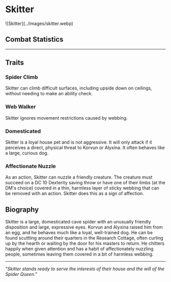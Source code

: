 # Skitter

<link rel="stylesheet" href="../../drow_theme.css">
![Skitter](../images/skitter.webp)

## Combat Statistics

<div id="skitter-statblock"></div>

<script>
// Wait for page load to ensure all scripts are available
document.addEventListener('DOMContentLoaded', function() {
  setTimeout(function() {
    // Load statblock from JSON file
    loadJsonStatblock('../json/skitter_the_cave_spider.json', 'skitter-statblock');
  }, 100);
});
</script>


---

## Traits

### Spider Climb
Skitter can climb difficult surfaces, including upside down on ceilings, without needing to make an ability check.

### Web Walker
Skitter ignores movement restrictions caused by webbing.

### Domesticated
Skitter is a loyal house pet and is not aggressive. It will only attack if it perceives a direct, physical threat to Korvun or Alyxina. It often behaves like a large, curious dog.

### Affectionate Nuzzle
As an action, Skitter can nuzzle a friendly creature. The creature must succeed on a DC 10 Dexterity saving throw or have one of their limbs (at the DM's choice) covered in a thin, harmless layer of sticky webbing that can be removed with an action. Skitter does this as a sign of affection.

## Biography

Skitter is a large, domesticated cave spider with an unusually friendly disposition and large, expressive eyes. Korvun and Alyxina raised him from an egg, and he behaves much like a loyal, well-trained dog. He can be found scuttling around their quarters in the Research Cottage, often curling up by the hearth or waiting by the door for his masters to return. He chitters happily when given attention and has a habit of affectionately nuzzling people, sometimes leaving them covered in a bit of harmless webbing.

---

*"Skitter stands ready to serve the interests of their house and the will of the Spider Queen."*
